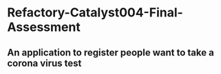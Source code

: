 # Refactory-Catalyst004-Final-Assessment

## An application to register people want to take a corona virus test
